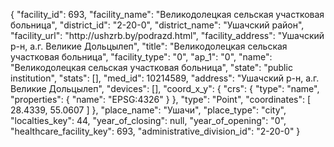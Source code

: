 {
    "facility_id": 693,
    "facility_name": "Великодолецкая сельская участковая больница",
    "district_id": "2-20-0",
    "district_name": "Ушачский район",
    "facility_url": "http:\/\/ushzrb.by\/podrazd.html",
    "facility_address": "Ушачский р-н, а.г. Великие Дольцылеп",
    "title": "Великодолецкая сельская участковая больница",
    "facility_type": "0",
    "ap_1": "0",
    "name": "Великодолецкая сельская участковая больница",
    "state": "public institution",
    "stats": [],
    "med_id": 10214589,
    "address": "Ушачский р-н, а.г. Великие Дольцылеп",
    "devices": [],
    "coord_x_y": {
        "crs": {
            "type": "name",
            "properties": {
                "name": "EPSG:4326"
            }
        },
        "type": "Point",
        "coordinates": [
            28.4339,
            55.0607
        ]
    },
    "place_name": "Ушачи",
    "place_type": "city",
    "localties_key": 44,
    "year_of_closing": null,
    "year_of_opening": "0",
    "healthcare_facility_key": 693,
    "administrative_division_id": "2-20-0"
}